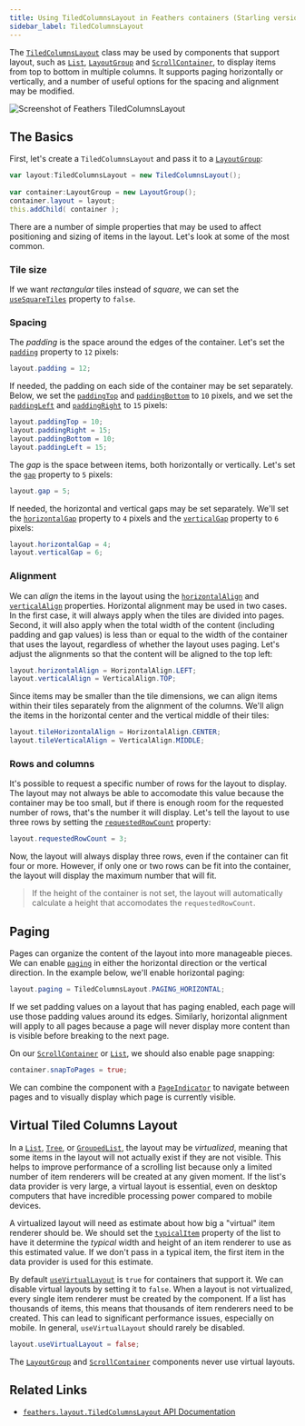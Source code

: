 ```yaml
---
title: Using TiledColumnsLayout in Feathers containers (Starling version)
sidebar_label: TiledColumnsLayout
---
```


The [`TiledColumnsLayout`](/api-reference/feathers/layout/TiledColumnsLayout.html) class may be used by components that support layout, such as [`List`](./list.md), [`LayoutGroup`](./layout-group.md) and [`ScrollContainer`](./scroll-container.md), to display items from top to bottom in multiple columns. It supports paging horizontally or vertically, and a number of useful options for the spacing and alignment may be modified.

<picture><img src="/learn/as3-starling/images/tiled-columns-layout.png" srcset="/learn/as3-starling/images/tiled-columns-layout@2x.png 2x" alt="Screenshot of Feathers TiledColumnsLayout" /></picture>

## The Basics

First, let's create a `TiledColumnsLayout` and pass it to a [`LayoutGroup`](./layout-group.md):

```actionscript
var layout:TiledColumnsLayout = new TiledColumnsLayout();
 
var container:LayoutGroup = new LayoutGroup();
container.layout = layout;
this.addChild( container );
```

There are a number of simple properties that may be used to affect positioning and sizing of items in the layout. Let's look at some of the most common.

### Tile size

If we want _rectangular_ tiles instead of _square_, we can set the [`useSquareTiles`](/api-reference/feathers/layout/TiledColumnsLayout.html#useSquareTiles) property to `false`.

### Spacing

The _padding_ is the space around the edges of the container. Let's set the [`padding`](/api-reference/feathers/layout/TiledColumnsLayout.html#padding) property to `12` pixels:

```actionscript
layout.padding = 12;
```

If needed, the padding on each side of the container may be set separately. Below, we set the [`paddingTop`](/api-reference/feathers/layout/TiledColumnsLayout.html#paddingTop) and [`paddingBottom`](/api-reference/feathers/layout/TiledColumnsLayout.html#paddingBottom) to `10` pixels, and we set the [`paddingLeft`](/api-reference/feathers/layout/TiledColumnsLayout.html#paddingLeft) and [`paddingRight`](/api-reference/feathers/layout/TiledColumnsLayout.html#paddingRight) to `15` pixels:

```actionscript
layout.paddingTop = 10;
layout.paddingRight = 15;
layout.paddingBottom = 10;
layout.paddingLeft = 15;
```

The _gap_ is the space between items, both horizontally or vertically. Let's set the [`gap`](/api-reference/feathers/layout/TiledColumnsLayout.html#gap) property to `5` pixels:

```actionscript
layout.gap = 5;
```

If needed, the horizontal and vertical gaps may be set separately. We'll set the [`horizontalGap`](/api-reference/feathers/layout/TiledColumnsLayout.html#horizontalGap) property to `4` pixels and the [`verticalGap`](/api-reference/feathers/layout/TiledColumnsLayout.html#verticalGap) property to `6` pixels:

```actionscript
layout.horizontalGap = 4;
layout.verticalGap = 6;
```

### Alignment

We can _align_ the items in the layout using the [`horizontalAlign`](/api-reference/feathers/layout/TiledColumnsLayout.html#horizontalAlign) and [`verticalAlign`](/api-reference/feathers/layout/TiledColumnsLayout.html#hverticalAlign) properties. Horizontal alignment may be used in two cases. In the first case, it will always apply when the tiles are divided into pages. Second, it will also apply when the total width of the content (including padding and gap values) is less than or equal to the width of the container that uses the layout, regardless of whether the layout uses paging. Let's adjust the alignments so that the content will be aligned to the top left:

```actionscript
layout.horizontalAlign = HorizontalAlign.LEFT;
layout.verticalAlign = VerticalAlign.TOP;
```

Since items may be smaller than the tile dimensions, we can align items within their tiles separately from the alignment of the columns. We'll align the items in the horizontal center and the vertical middle of their tiles:

```actionscript
layout.tileHorizontalAlign = HorizontalAlign.CENTER;
layout.tileVerticalAlign = VerticalAlign.MIDDLE;
```

### Rows and columns

It's possible to request a specific number of rows for the layout to display. The layout may not always be able to accomodate this value because the container may be too small, but if there is enough room for the requested number of rows, that's the number it will display. Let's tell the layout to use three rows by setting the [`requestedRowCount`](/api-reference/feathers/layout/TiledColumnsLayout.html#requestedRowCount) property:

```actionscript
layout.requestedRowCount = 3;
```

Now, the layout will always display three rows, even if the container can fit four or more. However, if only one or two rows can be fit into the container, the layout will display the maximum number that will fit.

> If the height of the container is not set, the layout will automatically calculate a height that accomodates the `requestedRowCount`.

## Paging

Pages can organize the content of the layout into more manageable pieces. We can enable [`paging`](/api-reference/feathers/layout/TiledColumnsLayout.html#paging) in either the horizontal direction or the vertical direction. In the example below, we'll enable horizontal paging:

```actionscript
layout.paging = TiledColumnsLayout.PAGING_HORIZONTAL;
```

If we set padding values on a layout that has paging enabled, each page will use those padding values around its edges. Similarly, horizontal alignment will apply to all pages because a page will never display more content than is visible before breaking to the next page.

On our [`ScrollContainer`](./scroll-container.md) or [`List`](./list.md), we should also enable page snapping:

```actionscript
container.snapToPages = true;
```

We can combine the component with a [`PageIndicator`](./page-indicator.md) to navigate between pages and to visually display which page is currently visible.

## Virtual Tiled Columns Layout

In a [`List`](./list.md), [`Tree`](./tree.md), or [`GroupedList`](./grouped-list.md), the layout may be _virtualized_, meaning that some items in the layout will not actually exist if they are not visible. This helps to improve performance of a scrolling list because only a limited number of item renderers will be created at any given moment. If the list's data provider is very large, a virtual layout is essential, even on desktop computers that have incredible processing power compared to mobile devices.

A virtualized layout will need as estimate about how big a "virtual" item renderer should be. We should set the [`typicalItem`](/api-reference/feathers/controls/List.html#typicalItem) property of the list to have it determine the _typical_ width and height of an item renderer to use as this estimated value. If we don't pass in a typical item, the first item in the data provider is used for this estimate.

By default [`useVirtualLayout`](/api-reference/feathers/layout/TiledColumnsLayout.html#useVirtualLayout) is `true` for containers that support it. We can disable virtual layouts by setting it to `false`. When a layout is not virtualized, every single item renderer must be created by the component. If a list has thousands of items, this means that thousands of item renderers need to be created. This can lead to significant performance issues, especially on mobile. In general, `useVirtualLayout` should rarely be disabled.

```actionscript
layout.useVirtualLayout = false;
```

The [`LayoutGroup`](./layout-group.md) and [`ScrollContainer`](./scroll-container.md) components never use virtual layouts.

## Related Links

- [`feathers.layout.TiledColumnsLayout` API Documentation](/api-reference/feathers/layout/TiledColumnsLayout.html)
